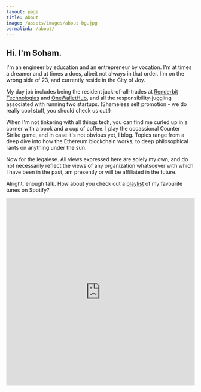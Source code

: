 ```yaml
---
layout: page
title: About
image: /assets/images/about-bg.jpg
permalink: /about/
---
```

## Hi. I'm Soham.

I'm an engineer by education and an entrepreneur by vocation. I'm at times a dreamer and at times a does, albeit not always in that order. I'm on the wrong side of 23, and currently reside in the City of Joy.

My day job includes being the resident jack-of-all-trades at [Renderbit Technologies](https://renderbit.com) and [OneWalletHub](https://onewallethub.com), and all the responsibility-juggling associated with running two startups. (Shameless self promotion - we do really cool stuff, you should check us out!)

When I'm not tinkering with all things tech, you can find me curled up in a corner with a book and a cup of coffee. I play the occassional Counter Strike game, and in case it's not obvious yet,  I blog. Topics range from a deep dive into how the Ethereum blockchain works, to deep philosophical rants on anything under the sun.

Now for the legalese. All views expressed here are solely my own, and do not necessarily reflect the views of any organization whatsoever with which I have been in the past, am presently or will be affiliated in the future.

Alright, enough talk. How about you check out a [playlist](https://open.spotify.com/user/soham_banerjee/playlist/2ze0SJ3efrF2jSBWuLXX8k?si=2eDzoFYUT3qtN8kkpdUhuw) of my favourite tunes on Spotify?

<iframe src="https://open.spotify.com/embed/user/soham_banerjee/playlist/2ze0SJ3efrF2jSBWuLXX8k?theme=white" width="100%" height="500" frameborder="0" allowtransparency="true" allow="encrypted-media"></iframe>